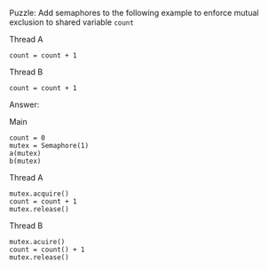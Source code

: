 Puzzle: Add semaphores to the following example to enforce mutual exclusion to shared variable `count`

Thread A
```
count = count + 1
```

Thread B
```
count = count + 1
```

Answer:

Main
```
count = 0
mutex = Semaphore(1)
a(mutex)
b(mutex)
```

Thread A
```
mutex.acquire()
count = count + 1
mutex.release()
```

Thread B
```
mutex.acuire()
count = count() + 1
mutex.release()
```






